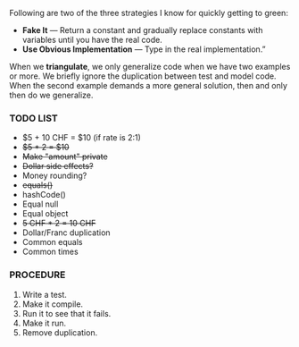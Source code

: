 Following are two of the three strategies I know for quickly getting to green:
- **Fake It** — Return a constant and gradually replace constants with variables until you have the real code.
- **Use Obvious Implementation** — Type in the real implementation.”

When we **triangulate**, we only generalize code when we have two examples or more. 
We briefly ignore the duplication between test and model code. 
When the second example demands a more general solution, then and only then do we generalize.


### TODO LIST
- $5 + 10 CHF = $10 (if rate is 2:1)
- ~~$5 * 2 = $10~~
- ~~Make "amount" private~~
- ~~Dollar side effects?~~
- Money rounding?
- ~~equals()~~
- hashCode()
- Equal null
- Equal object
- ~~5 CHF * 2 = 10 CHF~~
- Dollar/Franc duplication
- Common equals
- Common times

### PROCEDURE
1. Write a test. 
2. Make it compile. 
3. Run it to see that it fails. 
4. Make it run. 
5. Remove duplication.